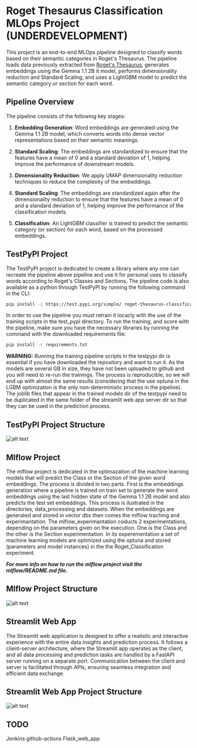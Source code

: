 # Roget Thesaurus Classification MLOps Project (UNDERDEVELOPMENT)

This project is an end-to-end MLOps pipeline designed to classify words based on their semantic categories in Roget's Thesaurus.
The pipeline loads data previously extracted from [Roget's Thesaurus](https://www.gutenberg.org/cache/epub/22/pg22-images.html), generates embeddings using the Gemma 1.1 2B it model, performs dimensionality reduction and Standard Scaling, and uses a LightGBM model to predict the semantic category or section for each word.

## Pipeline Overview

The pipeline consists of the following key stages:

1. **Embedding Generation**: Word embeddings are generated using the Gemma 1.1 2B model, which converts words into dense vector representations based on their semantic meanings.

2. **Standard Scaling**: The embeddings are standardized to ensure that the features have a mean of 0 and a standard deviation of 1, helping improve the performance of downstream models.

3. **Dimensionality Reduction**: We apply UMAP dimensionality reduction techniques to reduce the complexity of the embeddings.

4. **Standard Scaling**: The embeddings are standardized again after the dimensionality reduction to ensure that the features have a mean of 0 and a standard deviation of 1, helping improve the performance of the classification models.

5. **Classification**: An LightGBM classifier is trained to predict the semantic category (or section) for each word, based on the processed embeddings.

## TestPyPI Project

The TestPyPI project is dedicated to create a library where any one can recreate the pipeline above pipeline and use it for personal uses to classify words according to Roget's Classes and Sections. The pipeline code is also available as a python through TestPyPI by running the following command in the CLI:

```bash
pip install -i https://test.pypi.org/simple/ roget-thesaurus-classification
```

In order to use the pipeline you must retrain it locacly with the use of the training scripts in the test_pypi directory. To run the training, and score with the pipeline, make sure you have the necessary libraries by running the command with the downloaded requirements file:

```bash
pip install -r requirements.txt
```

**WARNING:** Running the training pipeline scripts in the testpypi dir is essential if you have downloaded the repository and want to run it. As the models are several GB in size, they have not been uploaded to github and you will need to re-run the trainings. The process is reproducible, so we will end up with almost the same results (considering that the use optuna in the LGBM optimization is the only non-deterministic process in the pipeline). The joblib files that appear in the trained models dir of the testpypi need to be duplicated in the same folder of the streamlit web app server dir so that they can be used in the prediction process.

## TestPyPI Project Structure

![alt text](images/image.png)

## Mlflow Project

The mlflow project is dedicated in the optimazation of the machine learning models that will predict the Class or the Section of the given word embeddings. The process is divided in two parts. First is the embeddings generation where a pipeline is trained on train set to generate the word embeddings using the last hidden state of the Gemma 1.1 2B model and also predicts the test set embeddings. This process is ilustrated in the directories, data_processing and datasets. When the embeddings are generated and stored in vector dbs then comes the mlflow traching and experimantation. The mlflow_experimantation coducts 2 experimentations, depending on the parameters given on the execution. One is the Class and the other is the Section experimentation. In its experementation a set of machine learning models are optimized using the optuna and stored (parameters and model instances) in the the Roget_Classification experiment.

***For more info on how to run the mlflow project visit the mlflow/README.md file.***

## Mlflow Project Structure

![alt text](images/image1.png)

## Streamlit Web App

The Streamlit web application is designed to offer a realistic and interactive experience with the entire data insights and prediction process. It follows a client-server architecture, where the Streamlit app operates as the client, and all data processing and prediction tasks are handled by a FastAPI server running on a separate port. Communication between the client and server is facilitated through APIs, ensuring seamless integration and efficient data exchange.

## Streamlit Web App Project Structure

![alt text](images/image2.png)

## TODO

Jenkins
github-actions
Flask_web_app

